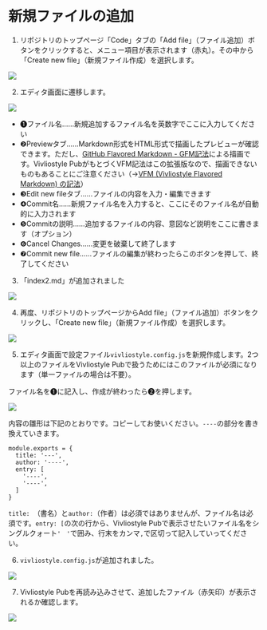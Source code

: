 # 新規ファイルの追加

1. リポジトリのトップページ「Code」タブの「Add file」（ファイル追加）ボタンをクリックすると、メニュー項目が表示されます（赤丸）。その中から「Create new file」（新規ファイル作成）を選択します。

![ ](images/file-operation/adding-a-new-file/fig-1.png)

2. エディタ画面に遷移します。

![ ](images/file-operation/adding-a-new-file/fig-2.png)

- ❶ファイル名……新規追加するファイル名を英数字でここに入力してください
- ❷Previewタブ……Markdown形式をHTML形式で描画したプレビューが確認できます。ただし、[GitHub Flavored Markdown - GFM記法](https://docs.github.com/ja/github/writing-on-github/getting-started-with-writing-and-formatting-on-github/basic-writing-and-formatting-syntax)による描画です。Vivliostyle PubがもとづくVFM記法はこの拡張版なので、描画できないものもあることにご注意ください（→[VFM (Vivliostyle Flavored Markdown) の記法]()）
- ❸Edit new fileタブ……ファイルの内容を入力・編集できます
- ❹Commit名……新規ファイル名を入力すると、ここにそのファイル名が自動的に入力されます
- ❺Commitの説明……追加するファイルの内容、意図など説明をここに書きます（オプション）
- ❻Cancel Changes……変更を破棄して終了します
- ❼Commit new file……ファイルの編集が終わったらこのボタンを押して、終了してください

3. 「index2.md」が追加されました

![ ](images/file-operation/adding-a-new-file/fig-3.png)

4. 再度、リポジトリのトップページからAdd file」（ファイル追加）ボタンをクリックし、「Create new file」（新規ファイル作成）を選択します。

![ ](images/file-operation/adding-a-new-file/fig-4.png)

5. エディタ画面で設定ファイル`vivliostyle.config.js`を新規作成します。2つ以上のファイルをVivliostyle Pubで扱うためにはこのファイルが必須になります（単一ファイルの場合は不要）。

ファイル名を❶に記入し、作成が終わったら❷を押します。

![ ](images/file-operation/adding-a-new-file/fig-5.png)

内容の雛形は下記のとおりです。コピーしてお使いください。`----`の部分を書き換えていきます。

```
module.exports = {
  title: '---',
  author: '----',
  entry: [
    '----',
    '----',
  ]
}
```
`title: `（書名）と`author:`（作者）は必須ではありませんが、ファイル名は必須です。`entry: [`の次の行から、Vivliostyle Pubで表示させたいファイル名をシングルクォート`'　'`で囲み、行末をカンマ`,`で区切って記入していってください。

6. `vivliostyle.config.js`が追加されました。

![ ](images/file-operation/adding-a-new-file/fig-6.png)

7. Vivliostyle Pubを再読み込みさせて、追加したファイル（赤矢印）が表示されるか確認します。

![ ](images/file-operation/adding-a-new-file/fig-7.png)